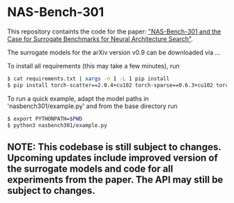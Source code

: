# NAS-Bench-301

This repository containts the code for the paper: ["NAS-Bench-301 and the Case for Surrogate Benchmarks for Neural Architecture Search"](https://arxiv.org/abs/2008.09777).

The surrogate models for the arXiv version v0.9 can be downloaded via ...

To install all requirements (this may take a few minutes), run

```sh
$ cat requirements.txt | xargs -n 1 -L 1 pip install
$ pip install torch-scatter==2.0.4+cu102 torch-sparse==0.6.3+cu102 torch-cluster==1.5.5+cu102 torch-spline-conv==1.2.0+cu102 -f https://pytorch-geometric.com/whl/torch-1.5.0.html
```

To run a quick example, adapt the model paths in 'nasbench301/example.py' and from the base directory run

```sh
$ export PYTHONPATH=$PWD
$ python3 nasbench301/example.py
```

## NOTE: This codebase is still subject to changes. Upcoming updates include improved version of the surrogate models and code for all experiments from the paper. The API may still be subject to changes.
